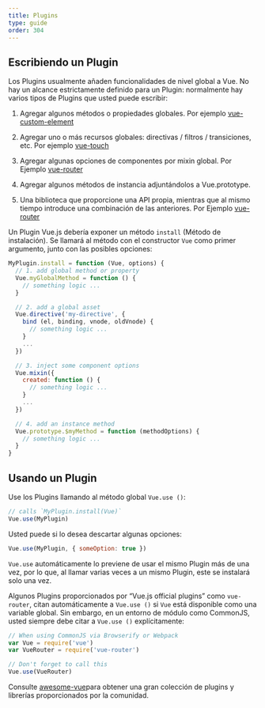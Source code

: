 ```yaml
---
title: Plugins
type: guide
order: 304
---
```


## Escribiendo un Plugin

Los Plugins usualmente añaden funcionalidades de nivel global a Vue. No hay un alcance estrictamente definido para un Plugin: normalmente hay varios tipos de Plugins que usted puede escribir:

1. Agregar algunos métodos o propiedades globales. Por ejemplo [vue-custom-element](https://github.com/karol-f/vue-custom-element)

2. Agregar uno o más recursos globales: directivas / filtros / transiciones, etc. Por ejemplo [vue-touch](https://github.com/vuejs/vue-touch)

3. Agregar algunas opciones de componentes por mixin global. Por Ejemplo [vue-router](https://github.com/vuejs/vue-router)

4. Agregar algunos métodos de instancia adjuntándolos a Vue.prototype.

5. Una biblioteca que proporcione una API propia, mientras que al mismo tiempo introduce una combinación de las anteriores. Por Ejemplo [vue-router](https://github.com/vuejs/vue-router)

Un Plugin Vue.js debería exponer un método `install` (Método de instalación). Se llamará al método con el constructor `Vue` como primer argumento, junto con las posibles opciones:


``` js
MyPlugin.install = function (Vue, options) {
  // 1. add global method or property
  Vue.myGlobalMethod = function () {
    // something logic ...
  }

  // 2. add a global asset
  Vue.directive('my-directive', {
    bind (el, binding, vnode, oldVnode) {
      // something logic ...
    }
    ...
  })

  // 3. inject some component options
  Vue.mixin({
    created: function () {
      // something logic ...
    }
    ...
  })

  // 4. add an instance method
  Vue.prototype.$myMethod = function (methodOptions) {
    // something logic ...
  }
}
```

## Usando un Plugin

Use los Plugins llamando al método global `Vue.use ()`:

``` js
// calls `MyPlugin.install(Vue)`
Vue.use(MyPlugin)
```

Usted puede si lo desea descartar algunas opciones:

``` js
Vue.use(MyPlugin, { someOption: true })
```

`Vue.use` automáticamente lo previene de usar el mismo Plugin más de una vez, por lo que, al llamar varias veces a un mismo Plugin, este se instalará solo una vez.

Algunos Plugins proporcionados por “Vue.js official plugins” como `vue-router`, citan automáticamente a `Vue.use ()` si `Vue` está disponible como una variable global. Sin embargo, en un entorno de módulo como CommonJS, usted siempre debe citar a `Vue.use ()` explícitamente:

``` js
// When using CommonJS via Browserify or Webpack
var Vue = require('vue')
var VueRouter = require('vue-router')

// Don't forget to call this
Vue.use(VueRouter)
```

Consulte [awesome-vue](https://github.com/vuejs/awesome-vue#components--libraries)para obtener una gran colección de plugins y librerías proporcionados por la comunidad.
